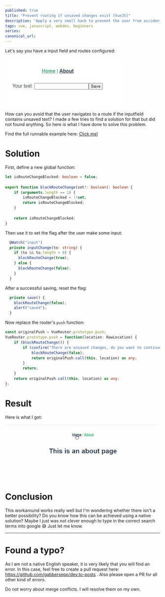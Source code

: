 ```yaml
---
published: true
title: "Prevent routing if unsaved changes exist [VueJS]"
description: "Apply a very small hack to prevent the user from accidentally switching to another page without saving changes [VueJS]"
tags: vue, javascript, webdev, beginners
series:
canonical_url:
---
```


Let's say you have a input field and routes configured:

![](./assets/form.jpg)

How can you avoid that the user navigates to a route if the inputfield contains unsaved text? I made a few tries to find a solution for that but did not found anything. So here is what I have done to solve this problem.

Find the full runnable example here: [Click me!](https://github.com/gabbersepp/dev.to-posts/tree/master/blog-posts/vuejs-avoid-routes/code/example)

# Solution
First, define a new global function:

```ts
let isRouteChangeBlocked: boolean = false;

export function blockRouteChange(set?: boolean): boolean {
    if (arguments.length == 1) {
        isRouteChangeBlocked = !!set;
        return isRouteChangeBlocked;
    }

    return isRouteChangeBlocked;
}

```

Then use it to set the flag after the user make some input:

```ts
  @Watch("input")
  private inputChange(to: string) {
    if (to && to.length > 0) {
      blockRouteChange(true);
    } else {
      blockRouteChange(false);
    }
  }
```

After a successful saving, reset the flag:

```ts
  private save() {
    blockRouteChange(false);
    alert("saved");
  }
```

Now replace the router's `push` function:

```ts
const originalPush = VueRouter.prototype.push;
VueRouter.prototype.push = function(location: RawLocation) {
    if (blockRouteChange()) {
        if (confirm("There are unsaved changes, do you want to continue?")) {
            blockRouteChange(false);
            return originalPush.call(this, location) as any;
        }
        return;
    }
    return originalPush.call(this, location) as any;
};
```

# Result
Here is what I got:

![](./assets/vuejs-route1.gif)

# Conclusion
This workaround works really well but I'm wondering whether there isn't a better possibility? Do you know how this can be achieved using a native solution? Maybe I just was not clever enough to type in the correct search terms into google :sweat_smile: Just let me know.

----

# Found a typo?
As I am not a native English speaker, it is very likely that you will find an error. In this case, feel free to create a pull request here: https://github.com/gabbersepp/dev.to-posts . Also please open a PR for all other kind of errors.

Do not worry about merge conflicts. I will resolve them on my own. 
